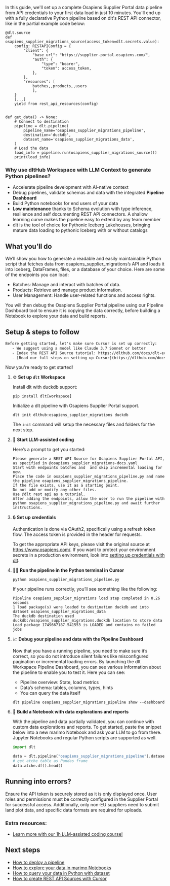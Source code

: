 In this guide, we'll set up a complete Osapiens Supplier Portal data pipeline from API credentials to your first data load in just 10 minutes. You'll end up with a fully declarative Python pipeline based on dlt's REST API connector, like in the partial example code below:

```python-outcome
@dlt.source
def osapiens_supplier_migrations_source(access_token=dlt.secrets.value):
    config: RESTAPIConfig = {
        "client": {
            "base_url": "https://supplier-portal.osapiens.com/",
            "auth": {
                "type": "bearer",
                "token": access_token,
            },
        },
        "resources": [
            batches,,products,,users
            ],
    }
    [...]
    yield from rest_api_resources(config)


def get_data() -> None:
    # Connect to destination
    pipeline = dlt.pipeline(
        pipeline_name='osapiens_supplier_migrations_pipeline',
        destination='duckdb',
        dataset_name='osapiens_supplier_migrations_data', 
    )
    # Load the data
    load_info = pipeline.run(osapiens_supplier_migrations_source())
    print(load_info) 
```

### Why use dltHub Workspace with LLM Context to generate Python pipelines?

- Accelerate pipeline development with AI-native context
- Debug pipelines, validate schemas and data with the integrated **Pipeline Dashboard**
- Build Python notebooks for end users of your data
- **Low maintenance** thanks to Schema evolution with type inference, resilience and self documenting REST API connectors. A shallow learning curve makes the pipeline easy to extend by any team member
- dlt is the tool of choice for Pythonic Iceberg Lakehouses, bringing mature data loading to pythonic Iceberg with or without catalogs

## What you’ll do

We’ll show you how to generate a readable and easily maintainable Python script that fetches data from osapiens_supplier_migrations’s API and loads it into Iceberg, DataFrames, files, or a database of your choice. Here are some of the endpoints you can load:

- Batches: Manage and interact with batches of data.
- Products: Retrieve and manage product information.
- User Management: Handle user-related functions and access rights.

You will then debug the Osapiens Supplier Portal pipeline using our Pipeline Dashboard tool to ensure it is copying the data correctly, before building a Notebook to explore your data and build reports.

## Setup & steps to follow

```default
Before getting started, let's make sure Cursor is set up correctly:
   - We suggest using a model like Claude 3.7 Sonnet or better
   - Index the REST API Source tutorial: https://dlthub.com/docs/dlt-ecosystem/verified-sources/rest_api/ and add it to context as **@dlt rest api**
   - [Read our full steps on setting up Cursor](https://dlthub.com/docs/dlt-ecosystem/llm-tooling/cursor-restapi#23-configuring-cursor-with-documentation)
```

Now you're ready to get started!

1. ⚙️ **Set up `dlt` Workspace**
    
    Install dlt with duckdb support:
    ```shell
    pip install dlt[workspace]
    ```

    Initialize a dlt pipeline with Osapiens Supplier Portal support.
    ```shell
    dlt init dlthub:osapiens_supplier_migrations duckdb
    ```

    The `init` command will setup the necessary files and folders for the next step.
    
2. 🤠 **Start LLM-assisted coding**
    
    Here’s a prompt to get you started:
    
    ```prompt
    Please generate a REST API Source for Osapiens Supplier Portal API, as specified in @osapiens_supplier_migrations-docs.yaml 
    Start with endpoints batches and  and skip incremental loading for now. 
    Place the code in osapiens_supplier_migrations_pipeline.py and name the pipeline osapiens_supplier_migrations_pipeline. 
    If the file exists, use it as a starting point. 
    Do not add or modify any other files. 
    Use @dlt rest api as a tutorial. 
    After adding the endpoints, allow the user to run the pipeline with python osapiens_supplier_migrations_pipeline.py and await further instructions.
    ```

    
3. 🔒 **Set up credentials** 
    
    Authentication is done via OAuth2, specifically using a refresh token flow. The access token is provided in the header for requests.
    
    To get the appropriate API keys, please visit the original source at https://www.osapiens.com/.
    If you want to protect your environment secrets in a production environment, look into [setting up credentials with dlt](https://dlthub.com/docs/walkthroughs/add_credentials).
    
4. 🏃‍♀️ **Run the pipeline in the Python terminal in Cursor**
    
    ```shell
    python osapiens_supplier_migrations_pipeline.py
    ```
    
    If your pipeline runs correctly, you’ll see something like the following:
    
    ```shell
    Pipeline osapiens_supplier_migrations load step completed in 0.26 seconds
    1 load package(s) were loaded to destination duckdb and into dataset osapiens_supplier_migrations_data
    The duckdb destination used duckdb:/osapiens_supplier_migrations.duckdb location to store data
    Load package 1749667187.541553 is LOADED and contains no failed jobs
    ```
    
5. 📈 **Debug your pipeline and data with the Pipeline Dashboard**

    Now that you have a running pipeline, you need to make sure it’s correct, so you do not introduce silent failures like misconfigured pagination or incremental loading errors. By launching the dlt Workspace Pipeline Dashboard, you can see various information about the pipeline to enable you to test it. Here you can see:
    - Pipeline overview: State, load metrics
    - Data’s schema: tables, columns, types, hints
    - You can query the data itself
    
    ```shell
    dlt pipeline osapiens_supplier_migrations_pipeline show --dashboard
    ```
    
6. 🐍 **Build a Notebook with data explorations and reports**

    With the pipeline and data partially validated, you can continue with custom data explorations and reports. To get started, paste the snippet below into a new marimo Notebook and ask your LLM to go from there. Jupyter Notebooks and regular Python scripts are supported as well.

    
    ```python
    import dlt

   data = dlt.pipeline("osapiens_supplier_migrations_pipeline").dataset()
   # get atche table as Pandas frame
   data.atche.df().head()
    ```

## Running into errors?

Ensure the API token is securely stored as it is only displayed once. User roles and permissions must be correctly configured in the Supplier Portal for successful access. Additionally, only non-EU suppliers need to submit land plot data, and specific data formats are required for uploads.

### Extra resources:

- [Learn more with our 1h LLM-assisted coding course!](https://www.youtube.com/watch?v=GGid70rnJuM)

## Next steps

- [How to deploy a pipeline](https://dlthub.com/docs/walkthroughs/deploy-a-pipeline)
- [How to explore your data in marimo Notebooks](https://dlthub.com/docs/general-usage/dataset-access/marimo)
- [How to query your data in Python with dataset](https://dlthub.com/docs/general-usage/dataset-access/dataset)
- [How to create REST API Sources with Cursor](https://dlthub.com/docs/dlt-ecosystem/llm-tooling/cursor-restapi)